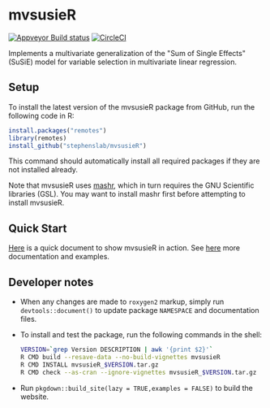 # mvsusieR

[![Appveyor Build status](https://ci.appveyor.com/api/projects/status/fhrp1e868f40skp1?svg=true)](https://ci.appveyor.com/project/pcarbo/mvsusieR)
[![CircleCI](https://circleci.com/gh/stephenslab/mvsusieR/tree/master.svg?style=svg)](https://app.circleci.com/pipelines/github/stephenslab/mvsusieR?branch=master)

Implements a multivariate generalization of the "Sum of Single
Effects" (SuSiE) model for variable selection in multivariate linear
regression.
  
## Setup

To install the latest version of the mvsusieR package from GitHub, run
the following code in R:

```R
install.packages("remotes")
library(remotes)
install_github("stephenslab/mvsusieR")
```

This command should automatically install all required packages if
they are not installed already.

Note that mvsusieR uses [mashr][mashr], which in turn requires the GNU
Scientific libraries (GSL). You may want to install mashr first before
attempting to install mvsusieR.

## Quick Start

[Here][prediction-vignette] is a quick document to show mvsusieR in
action. See [here][pkgdown-site] more documentation and examples.

## Developer notes

+ When any changes are made to `roxygen2` markup, simply run 
`devtools::document()` to update package `NAMESPACE`
and documentation files.

+ To install and test the package, run the following commands
in the shell:

    ```bash
    VERSION=`grep Version DESCRIPTION | awk '{print $2}'`
    R CMD build --resave-data --no-build-vignettes mvsusieR
    R CMD INSTALL mvsusieR_$VERSION.tar.gz
    R CMD check --as-cran --ignore-vignettes mvsusieR_$VERSION.tar.gz
    ```

+ Run `pkgdown::build_site(lazy = TRUE,examples = FALSE)` to build the
  website.

[pkgdown-site]: https://stephenslab.github.io/mvsusieR
[prediction-vignette]: https://stephenslab.github.io/mvsusieR/articles/prediction.html
[mashr]: https://github.com/stephenslab/mashr
